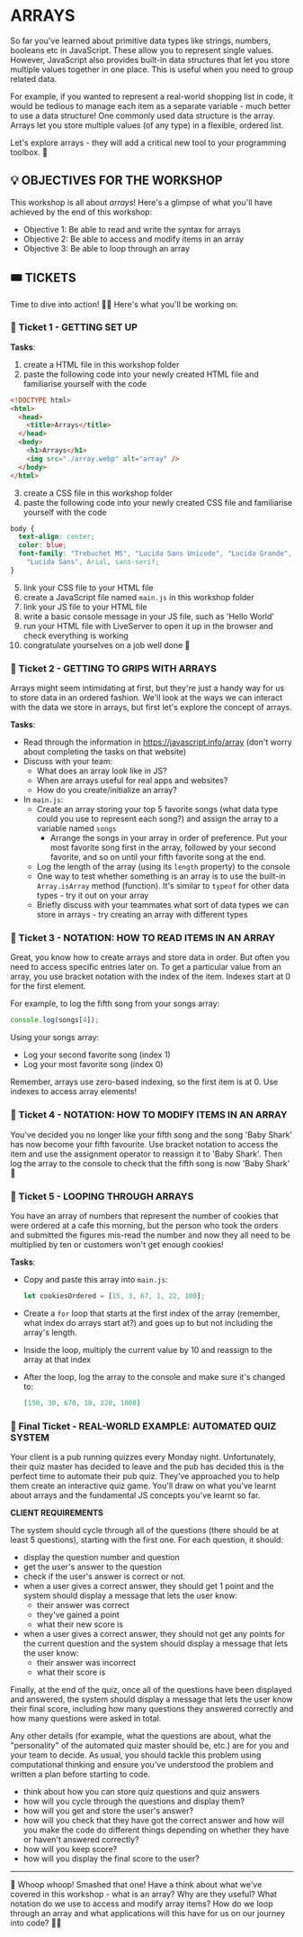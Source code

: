 # ARRAYS

So far you've learned about primitive data types like strings, numbers, booleans etc in JavaScript. These allow you to represent single values. However, JavaScript also provides built-in data structures that let you store multiple values together in one place. This is useful when you need to group related data.

For example, if you wanted to represent a real-world shopping list in code, it would be tedious to manage each item as a separate variable - much better to use a data structure! One commonly used data structure is the array. Arrays let you store multiple values (of any type) in a flexible, ordered list.

Let's explore arrays - they will add a critical new tool to your programming toolbox. 🎉

## 💡 OBJECTIVES FOR THE WORKSHOP

This workshop is all about _arrays_! Here's a glimpse of what you'll have achieved by the end of this workshop:

- Objective 1: Be able to read and write the syntax for arrays
- Objective 2: Be able to access and modify items in an array
- Objective 3: Be able to loop through an array

## 🎟️ TICKETS

Time to dive into action! 🏊‍♀️ Here's what you'll be working on:

### 🎫 Ticket 1 - GETTING SET UP

**Tasks**:

1. create a HTML file in this workshop folder
2. paste the following code into your newly created HTML file and familiarise yourself with the code

```html
<!DOCTYPE html>
<html>
  <head>
    <title>Arrays</title>
  </head>
  <body>
    <h1>Arrays</h1>
    <img src="./array.webp" alt="array" />
  </body>
</html>
```

3. create a CSS file in this workshop folder
4. paste the following code into your newly created CSS file and familiarise yourself with the code

```css
body {
  text-align: center;
  color: blue;
  font-family: "Trebuchet MS", "Lucida Sans Unicode", "Lucida Grande",
    "Lucida Sans", Arial, sans-serif;
}
```

5. link your CSS file to your HTML file
6. create a JavaScript file named `main.js` in this workshop folder
7. link your JS file to your HTML file
8. write a basic console message in your JS file, such as 'Hello World'
9. run your HTML file with LiveServer to open it up in the browser and check everything is working
10. congratulate yourselves on a job well done 🎉

### 🎫 Ticket 2 - GETTING TO GRIPS WITH ARRAYS

Arrays might seem intimidating at first, but they're just a handy way for us to store data in an ordered fashion. We'll look at the ways we can interact with the data we store in arrays, but first let's explore the concept of arrays.

**Tasks**:

- Read through the information in https://javascript.info/array (don't worry about completing the tasks on that website)
- Discuss with your team:
  - What does an array look like in JS?
  - When are arrays useful for real apps and websites?
  - How do you create/initialize an array?
- In `main.js`:
  - Create an array storing your top 5 favorite songs (what data type could you use to represent each song?) and assign the array to a variable named `songs`
    - Arrange the songs in your array in order of preference. Put your most favorite song first in the array, followed by your second favorite, and so on until your fifth favorite song at the end.
  - Log the length of the array (using its `length` property) to the console
  - One way to test whether something is an array is to use the built-in `Array.isArray` method (function). It's similar to `typeof` for other data types - try it out on your array
  - Briefly discuss with your teammates what sort of data types we can store in arrays - try creating an array with different types

### 🎫 Ticket 3 - NOTATION: HOW TO READ ITEMS IN AN ARRAY

Great, you know how to create arrays and store data in order. But often you need to access specific entries later on. To get a particular value from an array, you use bracket notation with the index of the item. Indexes start at 0 for the first element.

For example, to log the fifth song from your songs array:

```js
console.log(songs[4]);
```

Using your songs array:

- Log your second favorite song (index 1)
- Log your most favorite song (index 0)

Remember, arrays use zero-based indexing, so the first item is at 0. Use indexes to access array elements!

### 🎫 Ticket 4 - NOTATION: HOW TO MODIFY ITEMS IN AN ARRAY

You've decided you no longer like your fifth song and the song 'Baby Shark' has now become your fifth favourite. Use bracket notation to access the item and use the assignment operator to reassign it to 'Baby Shark'. Then log the array to the console to check that the fifth song is now 'Baby Shark' 🎉

### 🎫 Ticket 5 - LOOPING THROUGH ARRAYS

You have an array of numbers that represent the number of cookies that were ordered at a cafe this morning, but the person who took the orders and submitted the figures mis-read the number and now they all need to be multiplied by ten or customers won't get enough cookies!

**Tasks**:

- Copy and paste this array into `main.js`:

  ```javascript
  let cookiesOrdered = [15, 3, 67, 1, 22, 100];
  ```

- Create a `for` loop that starts at the first index of the array (remember, what index do arrays start at?) and goes up to but not including the array's length.
- Inside the loop, multiply the current value by 10 and reassign to the array at that index
- After the loop, log the array to the console and make sure it's changed to:
  ```json
  [150, 30, 670, 10, 220, 1000]
  ```

### 🎫 Final Ticket - REAL-WORLD EXAMPLE: AUTOMATED QUIZ SYSTEM

Your client is a pub running quizzes every Monday night. Unfortunately, their quiz master has decided to leave and the pub has decided this is the perfect time to automate their pub quiz. They’ve approached you to help them create an interactive quiz game. You'll draw on what you've learnt about arrays and the fundamental JS concepts you've learnt so far.

**CLIENT REQUIREMENTS**

The system should cycle through all of the questions (there should be at least 5 questions), starting with the first one. For each question, it should:

- display the question number and question
- get the user's answer to the question
- check if the user's answer is correct or not.
- when a user gives a correct answer, they should get 1 point and the system should display a message that lets the user know:
  - their answer was correct
  - they've gained a point
  - what their new score is
- when a user gives a correct answer, they should not get any points for the current question and the system should display a message that lets the user know:
  - their answer was incorrect
  - what their score is

Finally, at the end of the quiz, once all of the questions have been displayed and answered, the system should display a message that lets the user know their final score, including how many questions they answered correctly and how many questions were asked in total.

Any other details (for example, what the questions are about, what the "personality" of the automated quiz master should be, etc.) are for you and your team to decide. As usual, you should tackle this problem using computational thinking and ensure you've understood the problem and written a plan before starting to code.

- think about how you can store quiz questions and quiz answers
- how will you cycle through the questions and display them?
- how will you get and store the user's answer?
- how will you check that they have got the correct answer and how will you make the code do different things depending on whether they have or haven't answered correctly?
- how will you keep score?
- how will you display the final score to the user?

---

🎉 Whoop whoop! Smashed that one! Have a think about what we've covered in this workshop - what is an array? Why are they useful? What notation do we use to access and modify array items? How do we loop through an array and what applications will this have for us on our journey into code? 👏🏾

